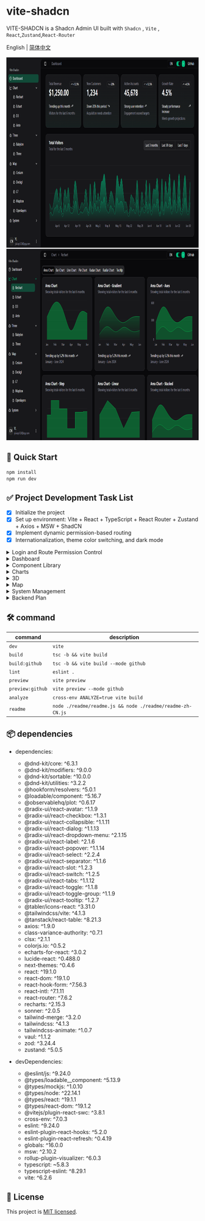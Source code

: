 # vite-shadcn

VITE-SHADCN is a Shadcn Admin UI built with `Shadcn` , `Vite` , `React`,`Zustand`,`React-Router`

English | [简体中文](./README.zh-CN.md)

<img height="500" src="./readme/images/dashboard.png">

<img height="500" src="./readme/images/rechart.png">

## 🚀 Quick Start

```bash
npm install
npm run dev
```

## ✅ Project Development Task List

- [x] Initialize the project
- [x] Set up environment: Vite + React + TypeScript + React Router + Zustand + Axios + MSW + ShadCN
- [x] Implement dynamic permission-based routing
- [x] Internationalization, theme color switching, and dark mode

<details>
<summary>Login and Route Permission Control</summary>

  - [x] Login functionality
  - [x] Route access control
  - [x] Role switching (supports fusion mode)

</details>

<details>
<summary>Dashboard</summary>

  - [x] Basic dashboard
  - [ ] Situational Awareness - Cybersecurity
  - [ ] Situational Awareness - Military
  - [ ] Disaster Command
  - [ ] Agriculture and Forestry Management
  - [ ] Industrial Management

</details>

<details>
<summary>Component Library</summary>

  - [ ] General components
  - [ ] Form components (react-hook-form)
  - [ ] Table components (tanstack/react-table)
  - [ ] Custom components

</details>

<details>
<summary>Charts</summary>

  - [x] Recharts components
  - [x] ECharts components
  - [x] D3 components
  - [ ] AntV components

</details>

<details>
<summary>3D</summary>

  - [ ] Babylon  
  - [ ] Three.js

</details>

<details>
<summary>Map</summary>

  - [ ] Cesium  
  - [ ] Deck.gl  
  - [ ] L7  
  - [ ] Mapbox  
  - [ ] OpenLayers

</details>

<details>
<summary>System Management</summary>

  - [x] User Management  
  - [ ] Role Management  
  - [ ] Menu Management  
  - [ ] Permission Management  
  - [ ] Department Management  
  - [ ] Log Management  
  - [ ] System Settings  
  - [ ] Dictionary Management

</details>

<details>
<summary>Backend Plan</summary>

  - [ ] Develop backend APIs using Spring Boot  
  - [ ] Implement microservices

</details>


## 🛠️ command

| command | description             |
|---------|-------------------------|
| `dev` | `vite` |
| `build` | `tsc -b && vite build` |
| `build:github` | `tsc -b && vite build --mode github` |
| `lint` | `eslint .` |
| `preview` | `vite preview` |
| `preview:github` | `vite preview --mode github` |
| `analyze` | `cross-env ANALYZE=true vite build` |
| `readme` | `node ./readme/readme.js && node ./readme/readme-zh-CN.js` |

## 📦 dependencies

- dependencies:
  - @dnd-kit/core: ^6.3.1
  - @dnd-kit/modifiers: ^9.0.0
  - @dnd-kit/sortable: ^10.0.0
  - @dnd-kit/utilities: ^3.2.2
  - @hookform/resolvers: ^5.0.1
  - @loadable/component: ^5.16.7
  - @observablehq/plot: ^0.6.17
  - @radix-ui/react-avatar: ^1.1.9
  - @radix-ui/react-checkbox: ^1.3.1
  - @radix-ui/react-collapsible: ^1.1.11
  - @radix-ui/react-dialog: ^1.1.13
  - @radix-ui/react-dropdown-menu: ^2.1.15
  - @radix-ui/react-label: ^2.1.6
  - @radix-ui/react-popover: ^1.1.14
  - @radix-ui/react-select: ^2.2.4
  - @radix-ui/react-separator: ^1.1.6
  - @radix-ui/react-slot: ^1.2.3
  - @radix-ui/react-switch: ^1.2.5
  - @radix-ui/react-tabs: ^1.1.12
  - @radix-ui/react-toggle: ^1.1.8
  - @radix-ui/react-toggle-group: ^1.1.9
  - @radix-ui/react-tooltip: ^1.2.7
  - @tabler/icons-react: ^3.31.0
  - @tailwindcss/vite: ^4.1.3
  - @tanstack/react-table: ^8.21.3
  - axios: ^1.9.0
  - class-variance-authority: ^0.7.1
  - clsx: ^2.1.1
  - colorjs.io: ^0.5.2
  - echarts-for-react: ^3.0.2
  - lucide-react: ^0.488.0
  - next-themes: ^0.4.6
  - react: ^19.1.0
  - react-dom: ^19.1.0
  - react-hook-form: ^7.56.3
  - react-intl: ^7.1.11
  - react-router: ^7.6.2
  - recharts: ^2.15.3
  - sonner: ^2.0.5
  - tailwind-merge: ^3.2.0
  - tailwindcss: ^4.1.3
  - tailwindcss-animate: ^1.0.7
  - vaul: ^1.1.2
  - zod: ^3.24.4
  - zustand: ^5.0.5

- devDependencies:
  - @eslint/js: ^9.24.0
  - @types/loadable__component: ^5.13.9
  - @types/mockjs: ^1.0.10
  - @types/node: ^22.14.1
  - @types/react: ^19.1.1
  - @types/react-dom: ^19.1.2
  - @vitejs/plugin-react-swc: ^3.8.1
  - cross-env: ^7.0.3
  - eslint: ^9.24.0
  - eslint-plugin-react-hooks: ^5.2.0
  - eslint-plugin-react-refresh: ^0.4.19
  - globals: ^16.0.0
  - msw: ^2.10.2
  - rollup-plugin-visualizer: ^6.0.3
  - typescript: ~5.8.3
  - typescript-eslint: ^8.29.1
  - vite: ^6.2.6

## 🧾 License

This project is [MIT licensed](./LICENSE).
